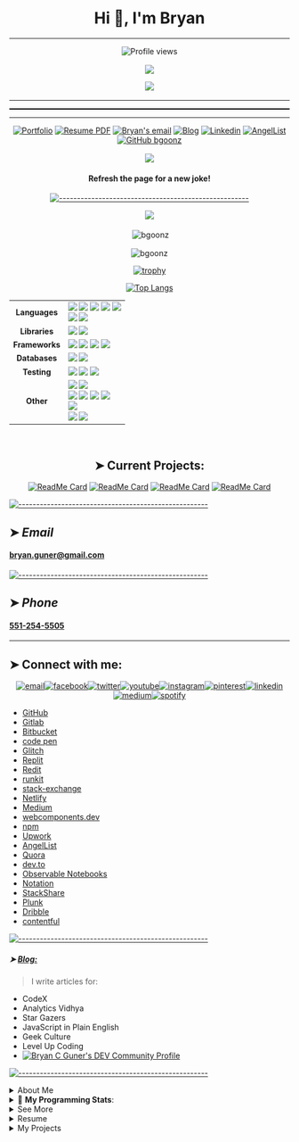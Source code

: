 
<h1 align="center">Hi 👋, I'm Bryan</h1>

---


<div align="center">

![Profile views](https://views.whatilearened.today/views/github/bgoonz/views.svg)

<img align="center" src="https://github.com/bgoonz/bgoonz/blob/master/circle-small-sharp.png?raw=true?raw=true" ></img> 



[![](http://img.youtube.com/vi/xGZSWvFess8/0.jpg)](http://www.youtube.com/watch?v=xGZSWvFess8 "Ancestrial Solo")



</div>

---
<div  align="center" style=" border: 1px solid black">

</div>

---

<div align="center">


[![Portfolio](https://img.shields.io/badge/-❤_Portfolio-f58?style=flat-square&logo=a&logoColor=white&link=https://bgoonz.github.io/)](https://bgoonz.github.io) 
<a href="https://github.com/bgoonz/resume-cv-portfolio-samples/blob/master/2021-resume/bryan-guner-resume-2021.pdf" download>![Resume PDF](https://img.shields.io/badge/-Resume-f00?style=flat-square&logo=adobe-acrobat-reader&logoColor=white)</a> 
[![Bryan's email](https://img.shields.io/badge/bryan.guner@gmail.com-f4b400?style=flat-square&logo=gmail&logoColor=black&link=mailto:bryan.guner@gmail.com)](mailto:bryan.guner@gmail.com) 
[![Blog](https://img.shields.io/badge/-Blog-21759b?style=flat-square&logo=WordPress&logoColor=white&link=https://web-dev-hub.com/)](https://web-dev-hub.com/) 
[![Linkedin](https://img.shields.io/badge/-LinkedIn-0077b5?style=flat-square&logo=Linkedin&logoColor=white&link=https://www.linkedin.com/in/bryan-guner-046199128/)](https://www.linkedin.com/in/bryan-guner-046199128/) 
[![AngelList](https://img.shields.io/badge/-AngelList-black?style=flat-square&logo=AngelList&logoColor=white&link=https://angel.co/u/bryan-guner)](https://angel.co/u/bryan-guner) 
[![GitHub bgoonz](https://img.shields.io/github/followers/bgoonz?label=follow&style=social)](https://github.com/bgoonz) 


<img align="center" src="https://readme-jokes.vercel.app/api" stye="width:500; height:320;">


#### Refresh the page for a new joke!



</div>    
<div align="center">

[![-----------------------------------------------------](https://raw.githubusercontent.com/andreasbm/readme/master/assets/lines/colored.png)](#_email_)



<div align="center">

[![][banner-url]][repo-url]  


  

</div>




[panda]: https://user-images.githubusercontent.com/7276145/117089593-ec02d000-ad23-11eb-8019-80bd34eecaa3.gif
[repo-url]: https://github.com/wizardsource/
[banner-url]: https://user-images.githubusercontent.com/7276145/117090386-308f6b00-ad26-11eb-9763-2c0c3d47c5db.gif


<p>&nbsp;<img align="center" src="https://github-readme-stats.vercel.app/api?username=bgoonz&show_icons=true&locale=en" alt="bgoonz" /></p>

<p><img align="center" src="https://github-readme-streak-stats.herokuapp.com/?user=bgoonz&" alt="bgoonz" /></p>

 [![trophy](https://github-profile-trophy.vercel.app/?username=bgoonz&row=1)](https://github.com/bgoonz/github-profile-trophy)
 
 
 [![Top Langs](https://github-readme-stats.vercel.app/api/top-langs/?username=bgoonz&hide=html,mathematica&langs_count=16)](https://github.com/bgoonz/github-readme-stats)


|  |  |
|:----------------:|-----------------------------------------------------------------------------------------------------------------------------------------------------------------------------------------------------------------------------------------------------------------------------------------------------------------------------------------------------------------------------------------------------------------------------------------------------------------------------------------------------------------------------------------------------------------------------------------------------------------------------------------------------------------------------------------------------------------------------------------------------------------------------------------------------------------------------------------------------------------------------------------------------------------------------------------------------------------------------------------------------------------------------------------------------------------------------------------------------------------------------------------------------------------------------|
| **Languages**    | ![](https://img.shields.io/badge/Lang-HTML5-informational?style=flat&logo=HTML5&logoColor=white&color=00FF00) ![](https://img.shields.io/badge/Lang-CSS-informational?style=flat&logo=CSS%20Wizardry&logoColor=white&color=00FF00) ![](https://img.shields.io/badge/Lang-JavaScript-informational?style=flat&logo=JavaScript&logoColor=white&color=00FF00)  ![](https://img.shields.io/badge/Lang-SQL-informational?style=flat&logo=SQL&logoColor=white&color=00FF00) ![](https://img.shields.io/badge/Lang-Java-informational?style=flat&logo=Java&logoColor=white&color=00FF00) <br />![](https://img.shields.io/badge/Lang-Python-informational?style=flat&logo=Python&logoColor=white&color=00FF00)   ![](https://img.shields.io/badge/Lang-TypeScript-informational?style=flat&logo=TypeScript&logoColor=white&color=00FF00) |
| **Libraries**    | ![](https://img.shields.io/badge/Lib-Bootstrap-informational?style=flat&logo=Bootstrap&logoColor=white&color=00FF00) ![](https://img.shields.io/badge/Lib-React-informational?style=flat&logo=React&logoColor=white&color=00FF00)  |
| **Frameworks**   | ![](https://img.shields.io/badge/FW-Redux-informational?style=flat&logo=Redux&logoColor=white&color=00FF00) ![](https://img.shields.io/badge/FW-Node.js-informational?style=flat&logo=Node.js&logoColor=white&color=00FF00) ![](https://img.shields.io/badge/FW-Express-informational?style=flat&logoColor=white&color=00FF00)  ![](https://img.shields.io/badge/FW-PowerShell-informational?style=flat&logo=PowerShell&logoColor=white&color=00FF00) |
| **Databases**    | ![](https://img.shields.io/badge/DB-PostgreSQL-informational?style=flat&logo=PostgreSQL&logoColor=white&color=00FF00) ![](https://img.shields.io/badge/DB-MySQL-informational?style=flat&logo=MySQL&logoColor=white&color=00FF00) |
| **Testing**      | ![](https://img.shields.io/badge/Test-Jest-informational?style=flat&logo=Jest&logoColor=white&color=00FF00) ![](https://img.shields.io/badge/Test-Cypress-informational?style=flat&logo=Cypress&logoColor=white&color=00FF00) ![](https://img.shields.io/badge/Test-JUnit-informational?style=flat&logo=JUnit&logoColor=white&color=00FF00) |
| **Other**        | ![](https://img.shields.io/badge/Editor-VS%20Code-informational?style=flat&logo=visualstudiocode&logoColor=white&color=00FF00) ![](https://img.shields.io/badge/Editor-IntelliJ%20IDEA-informational?style=flat&logo=intellijidea&logoColor=white&color=00FF00) <br />![](https://img.shields.io/badge/Tools-ESLint-informational?style=flat&logo=ESLint&logoColor=white&color=00FF00) ![](https://img.shields.io/badge/Tools-Postman-informational?style=flat&logo=Postman&logoColor=white&color=00FF00) ![](https://img.shields.io/badge/Tools-Git-informational?style=flat&logo=Git&logoColor=white&color=00FF00) ![](https://img.shields.io/badge/Tools-GitHub-informational?style=flat&logo=GitHub&logoColor=white&color=00FF00)  <br />![](https://img.shields.io/badge/OS-Windows%2010-informational?style=flat&logo=Windows&logoColor=white&color=00FF00) <br />![](https://img.shields.io/badge/Code-LESS-informational?style=flat&logoColor=white&color=00FF00) ![](https://img.shields.io/badge/Code-Emmet-informational?style=flat&logoColor=white&color=00FF00) |


 <br />

## ➤ Current Projects:
[![ReadMe Card](https://github-readme-stats.vercel.app/api/pin/?username=bgoonz&repo=Lambda)](https://github.com/bgoonz/Lambda)
[![ReadMe Card](https://github-readme-stats.vercel.app/api/pin/?username=bgoonz&repo=bgoonz.github.io)](https://github.com/bgoonz/bgoonz.github.io)
[![ReadMe Card](https://github-readme-stats.vercel.app/api/pin/?username=bgoonz&repo=WEB-DEV-TOOLS-HUB)](https://github.com/bgoonz/WEB-DEV-TOOLS-HUB)
[![ReadMe Card](https://github-readme-stats.vercel.app/api/pin/?username=bgoonz&repo=DS-ALGO-OFFICIAL)](https://github.com/bgoonz/DS-ALGO-OFFICIAL)

</div>

[![-----------------------------------------------------](https://raw.githubusercontent.com/andreasbm/readme/master/assets/lines/colored.png)](#_email_)

## ➤ _Email_

#### [bryan.guner@gmail.com](#)


[![-----------------------------------------------------](https://raw.githubusercontent.com/andreasbm/readme/master/assets/lines/colored.png)](#_phone_)

## ➤ _Phone_

#### [551-254-5505](551-254-5505)


---

## ➤ Connect with me:
<p align="center">
  <a href="mailto:bryan.guner@gmail.com"><img src="https://img.icons8.com/color/96/000000/gmail.png" alt="email"/></a><a href="https://www.facebook.com/bryan.guner/"><img src="https://img.icons8.com/color/96/000000/facebook.png" alt="facebook"/></a><a href="https://twitter.com/bgooonz"><img src="https://img.icons8.com/color/96/000000/twitter-squared.png" alt="twitter"/></a><a href="https://www.youtube.com/channel/UC9-rYyUMsnEBK8G8fCyrXXA/videos"><img src="https://img.icons8.com/color/96/000000/youtube.png" alt="youtube"/></a><a href="https://www.instagram.com/bgoonz/?hl=en"><img src="https://img.icons8.com/color/96/000000/instagram-new.png" alt="instagram"/></a><a href="https://www.pinterest.com/bryanguner/_saved/"><img src="https://img.icons8.com/color/96/000000/pinterest--v1.png" alt="pinterest"/></a><a href="https://www.linkedin.com/in/bryan-guner-046199128/"><img src="https://img.icons8.com/color/96/000000/linkedin.png" alt="linkedin"/></a>
  <a href="https://bryanguner.medium.com/"><img src="https://img.icons8.com/color/96/000000/medium-logo.png" alt="medium"/></a><a href="https://open.spotify.com/user/bgoonz?si=ShH9wYbIQWab5Jz_30BKFw"><img src="https://img.icons8.com/color/96/000000/spotify--v1.png" alt="spotify"/></a>
  </p>
<p align="left">

-   [GitHub](https://github.com/bgoonz)
-   [Gitlab](https://gitlab.com/bryan.guner.dev)
-   [Bitbucket](https://bitbucket.org/bgoonz/)
-   [code pen](https://codepen.io/bgoonz)
-   [Glitch](https://glitch.com/@bgoonz)
-   [Replit](https://repl.it/@bgoonz/)
-   [Redit](https://www.reddit.com/user/bgoonz1)
-   [runkit](https://runkit.com/bgoonz)
-   [stack-exchange](https://meta.stackexchange.com/users/936785/bryan-guner)
-   [Netlify](https://app.netlify.com/user/settings#profile)
-   [Medium](https://bryanguner.medium.com/)
-   [webcomponents.dev](https://webcomponents.dev/user/bgoonz)
-   [npm](https://www.npmjs.com/~bgoonz11)
-   [Upwork](https://www.upwork.com/freelancers/~01bb1a3627e1e9c630?viewMode=1&s=1110580755057594368)
-   [AngelList](https://angel.co/u/bryan-guner)
-   [Quora](https://www.quora.com/q/webdevresourcehub?invite_code=qwZOqbpAhgQ6hjjGl8NN)               
-   [dev.to](https://dev.to/bgoonz)
-   [Observable Notebooks](https://observablehq.com/@bgoonz?tab=profile)
-   [Notation](https://www.notion.so/Overview-Of-Css-5d88b0bc9a73422a9be1481d599a56ba)
-   [StackShare](https://stackshare.io/bryanguner)
-   [Plunk](http://plnkr.co/account/plunks)
-   [Dribble](https://dribbble.com/bgoonz4242?onboarding=true)
-   [contentful](https://app.contentful.com/spaces/lelpu0ihaz11/assets?id=MocOPmmNliLn6PPv)
</p>








[![-----------------------------------------------------](https://raw.githubusercontent.com/andreasbm/readme/master/assets/lines/colored.png)](#blog)

##### ➤ [Blog:](https://modest-booth-4e17df.netlify.app/)



 

        

> I write articles for:
- CodeX
- Analytics Vidhya
- Star Gazers
- JavaScript in Plain English
- Geek Culture
- Level Up Coding
- <a href="https://dev.to/bgoonz">
  <img src="https://d2fltix0v2e0sb.cloudfront.net/dev-badge.svg" alt="Bryan C Guner's DEV Community Profile" height="30px" width="30px">
</a>
        

<a href="https://dev.to/bgoonz">
 
[![-----------------------------------------------------](https://raw.githubusercontent.com/andreasbm/readme/master/assets/lines/colored.png)](#projects)



<details>

<summary>About Me</summary>



[![-----------------------------------------------------](https://raw.githubusercontent.com/andreasbm/readme/master/assets/lines/colored.png)](#projects)

![skills](./skills.PNG)

[![-----------------------------------------------------](https://raw.githubusercontent.com/andreasbm/readme/master/assets/lines/colored.png)](#projects)




[![Awesome](https://cdn.rawgit.com/sindresorhus/awesome/d7305f38d29fed78fa85652e3a63e154dd8e8829/media/badge.svg)](https://github.com/sindresorhus/awesome) [![Made With Love](https://img.shields.io/badge/Made%20With-Love-orange.svg)](https://github.com/chetanraj/awesome-github-badges)


[![forthebadge](https://forthebadge.com/images/badges/certified-snoop-lion.svg)](https://forthebadge.com)[![forthebadge](https://forthebadge.com/images/badges/60-percent-of-the-time-works-every-time.svg)](https://forthebadge.com)

[![Website shields.io](https://img.shields.io/website-up-down-green-red/http/shields.io.svg)](https://bgoonz.github.io/)[![Ask Me Anything !](https://img.shields.io/badge/Ask%20me-anything-1abc9c.svg)](https://GitHub.com/bgoonz/ask-me-anything)[![Gitter](https://badges.gitter.im/bgoonz/community.svg)](https://gitter.im/bgoonz/community?utm_source=badge&utm_medium=badge&utm_campaign=pr-badge)[![PyPI license](https://img.shields.io/pypi/l/ansicolortags.svg)](https://pypi.python.org/pypi/ansicolortags/)

[![Maintenance](https://img.shields.io/badge/Maintained%3F-yes-green.svg)](https://GitHub.com/bgoonz/bgoonz/graphs/commit-activity)[![Analytics](https://ga-beacon.appspot.com/UA-38514290-17/github.com/Naereen/Naereen/README.md?pixel)](https://GitHub.com/bgoonz/bgoonz/)[![Open Source Love](https://badges.frapsoft.com/os/v1/open-source.png?v=103)](https://github.com/ellerbrock/open-source-badges/) [![Bash Shell](https://badges.frapsoft.com/bash/v1/bash.png?v=103)](https://github.com/ellerbrock/open-source-badges/)

[![GitHub followers](https://img.shields.io/github/followers/bgoonz.svg?style=social&label=Follow&maxAge=2592000)](https://github.com/bgoonz?tab=followers)
![JavaScript](https://img.shields.io/badge/-JavaScript-black?style=flat&logo=javascript)

![React](https://img.shields.io/badge/-React-black?style=flat&logo=react) ![Redux](https://img.shields.io/badge/-Redux-lightblue?style=flat&logo=redux)
![HTML5](https://img.shields.io/badge/-HTML5-E34F26?style=flat&logo=html5&logoColor=white) ![CSS3](https://img.shields.io/badge/-CSS3-1572B6?style=flat&logo=css3) ![Sass](https://img.shields.io/badge/-Sass-black?style=flat&logo=sass)

![Express](https://img.shields.io/badge/-Express-blue?style=flat&logo=express) ![Nodejs](https://img.shields.io/badge/-Nodejs-green?style=flat&logo=Node.js)![Python](https://img.shields.io/badge/-Python-lightyellow?style=flat&logo=python&logoColor=blue)     ![Bootstrap](https://img.shields.io/badge/-Bootstrap-7952B3?style=flat&logo=bootstrap&logoColor=white) 
![Docker](https://img.shields.io/badge/-Docker-black?style=flat&logo=docker)                                 ![MySQL](https://img.shields.io/badge/-MySQL-black?style=flat&logo=mysql) ![PostgresQL](https://img.shields.io/badge/-PostgreSQL-blue?style=flat&logo=postgresql) ![Git](https://img.shields.io/badge/-Git-black?style=flat&logo=git)      ![Ruby](https://img.shields.io/badge/-Ruby-darkred?style=flat&logo=ruby)             ![Material-UI](https://img.shields.io/badge/-MaterialUI-0081CB?style=flat&logo=Material-UI&logoColor=white)      



<h3 align="left">Languages and Tools:</h3>
<p align="left"> <a href="https://www.arduino.cc/" target="_blank"> <img src="https://cdn.worldvectorlogo.com/logos/arduino-1.svg" alt="arduino" width="40" height="40"/> </a> <a href="https://aws.amazon.com" target="_blank"> <img src="https://raw.githubusercontent.com/devicons/devicon/master/icons/amazonwebservices/amazonwebservices-original-wordmark.svg" alt="aws" width="40" height="40"/> </a> <a href="https://azure.microsoft.com/en-in/" target="_blank"> <img src="https://www.vectorlogo.zone/logos/microsoft_azure/microsoft_azure-icon.svg" alt="azure" width="40" height="40"/> </a> <a href="https://babeljs.io/" target="_blank"> <img src="https://www.vectorlogo.zone/logos/babeljs/babeljs-icon.svg" alt="babel" width="40" height="40"/> </a> <a href="https://www.gnu.org/software/bash/" target="_blank"> <img src="https://www.vectorlogo.zone/logos/gnu_bash/gnu_bash-icon.svg" alt="bash" width="40" height="40"/> </a> <a href="https://getbootstrap.com" target="_blank"> <img src="https://raw.githubusercontent.com/devicons/devicon/master/icons/bootstrap/bootstrap-plain-wordmark.svg" alt="bootstrap" width="40" height="40"/> </a> <a href="https://www.w3schools.com/cpp/" target="_blank"> <img src="https://raw.githubusercontent.com/devicons/devicon/master/icons/cplusplus/cplusplus-original.svg" alt="cplusplus" width="40" height="40"/> </a> <a href="https://www.w3schools.com/css/" target="_blank"> <img src="https://raw.githubusercontent.com/devicons/devicon/master/icons/css3/css3-original-wordmark.svg" alt="css3" width="40" height="40"/> </a> <a href="https://d3js.org/" target="_blank"> <img src="https://raw.githubusercontent.com/devicons/devicon/master/icons/d3js/d3js-original.svg" alt="d3js" width="40" height="40"/> </a> <a href="https://www.docker.com/" target="_blank"> <img src="https://raw.githubusercontent.com/devicons/devicon/master/icons/docker/docker-original-wordmark.svg" alt="docker" width="40" height="40"/> </a> <a href="https://www.elastic.co" target="_blank"> <img src="https://www.vectorlogo.zone/logos/elastic/elastic-icon.svg" alt="elasticsearch" width="40" height="40"/> </a> <a href="https://emberjs.com/" target="_blank"> <img src="https://raw.githubusercontent.com/devicons/devicon/master/icons/ember/ember-original-wordmark.svg" alt="ember" width="40" height="40"/> </a> <a href="https://expressjs.com" target="_blank"> <img src="https://raw.githubusercontent.com/devicons/devicon/master/icons/express/express-original-wordmark.svg" alt="express" width="40" height="40"/> </a> <a href="https://firebase.google.com/" target="_blank"> <img src="https://www.vectorlogo.zone/logos/firebase/firebase-icon.svg" alt="firebase" width="40" height="40"/> </a> <a href="https://www.gatsbyjs.com/" target="_blank"> <img src="https://www.vectorlogo.zone/logos/gatsbyjs/gatsbyjs-icon.svg" alt="gatsby" width="40" height="40"/> </a> <a href="https://cloud.google.com" target="_blank"> <img src="https://www.vectorlogo.zone/logos/google_cloud/google_cloud-icon.svg" alt="gcp" width="40" height="40"/> </a> <a href="https://git-scm.com/" target="_blank"> <img src="https://www.vectorlogo.zone/logos/git-scm/git-scm-icon.svg" alt="git" width="40" height="40"/> </a> <a href="https://heroku.com" target="_blank"> <img src="https://www.vectorlogo.zone/logos/heroku/heroku-icon.svg" alt="heroku" width="40" height="40"/> </a> <a href="https://www.w3.org/html/" target="_blank"> <img src="https://raw.githubusercontent.com/devicons/devicon/master/icons/html5/html5-original-wordmark.svg" alt="html5" width="40" height="40"/> </a> <a href="https://developer.mozilla.org/en-US/docs/Web/JavaScript" target="_blank"> <img src="https://raw.githubusercontent.com/devicons/devicon/master/icons/javascript/javascript-original.svg" alt="javascript" width="40" height="40"/> </a> <a href="https://jekyllrb.com/" target="_blank"> <img src="https://www.vectorlogo.zone/logos/jekyllrb/jekyllrb-icon.svg" alt="jekyll" width="40" height="40"/> </a> <a href="https://www.linux.org/" target="_blank"> <img src="https://raw.githubusercontent.com/devicons/devicon/master/icons/linux/linux-original.svg" alt="linux" width="40" height="40"/> </a> <a href="https://www.mathworks.com/" target="_blank"> <img src="https://raw.githubusercontent.com/simple-icons/simple-icons/master/icons/mathworks.svg" alt="matlab" width="40" height="40"/> </a> <a href="https://mochajs.org" target="_blank"> <img src="https://www.vectorlogo.zone/logos/mochajs/mochajs-icon.svg" alt="mocha" width="40" height="40"/> </a> <a href="https://www.mongodb.com/" target="_blank"> <img src="https://raw.githubusercontent.com/devicons/devicon/master/icons/mongodb/mongodb-original-wordmark.svg" alt="mongodb" width="40" height="40"/> </a> <a href="https://nextjs.org/" target="_blank"> <img src="https://cdn.worldvectorlogo.com/logos/nextjs-3.svg" alt="nextjs" width="40" height="40"/> </a> <a href="https://nodejs.org" target="_blank"> <img src="https://raw.githubusercontent.com/devicons/devicon/master/icons/nodejs/nodejs-original-wordmark.svg" alt="nodejs" width="40" height="40"/> </a> <a href="https://www.photoshop.com/en" target="_blank"> <img src="https://raw.githubusercontent.com/devicons/devicon/master/icons/photoshop/photoshop-line.svg" alt="photoshop" width="40" height="40"/> </a> <a href="https://www.postgresql.org" target="_blank"> <img src="https://raw.githubusercontent.com/devicons/devicon/master/icons/postgresql/postgresql-original-wordmark.svg" alt="postgresql" width="40" height="40"/> </a> <a href="https://postman.com" target="_blank"> <img src="https://www.vectorlogo.zone/logos/getpostman/getpostman-icon.svg" alt="postman" width="40" height="40"/> </a> <a href="https://pugjs.org" target="_blank"> <img src="https://cdn.worldvectorlogo.com/logos/pug.svg" alt="pug" width="40" height="40"/> </a> <a href="https://github.com/puppeteer/puppeteer" target="_blank"> <img src="https://www.vectorlogo.zone/logos/pptrdev/pptrdev-official.svg" alt="puppeteer" width="40" height="40"/> </a> <a href="https://www.python.org" target="_blank"> <img src="https://raw.githubusercontent.com/devicons/devicon/master/icons/python/python-original.svg" alt="python" width="40" height="40"/> </a> <a href="https://reactjs.org/" target="_blank"> <img src="https://raw.githubusercontent.com/devicons/devicon/master/icons/react/react-original-wordmark.svg" alt="react" width="40" height="40"/> </a> <a href="https://reactnative.dev/" target="_blank"> <img src="https://reactnative.dev/img/header_logo.svg" alt="reactnative" width="40" height="40"/> </a> <a href="https://www.typescriptlang.org/" target="_blank"> <img src="https://raw.githubusercontent.com/devicons/devicon/master/icons/typescript/typescript-original.svg" alt="typescript" width="40" height="40"/> </a> <a href="https://www.vagrantup.com/" target="_blank"> <img src="https://www.vectorlogo.zone/logos/vagrantup/vagrantup-icon.svg" alt="vagrant" width="40" height="40"/> </a> <a href="https://webpack.js.org" target="_blank"> <img src="https://raw.githubusercontent.com/devicons/devicon/d00d0969292a6569d45b06d3f350f463a0107b0d/icons/webpack/webpack-original-wordmark.svg" alt="webpack" width="40" height="40"/> </a> <a href="https://www.adobe.com/products/xd.html" target="_blank"> <img src="https://cdn.worldvectorlogo.com/logos/adobe-xd.svg" alt="xd" width="40" height="40"/> </a> <a href="https://zapier.com" target="_blank"> <img src="https://www.vectorlogo.zone/logos/zapier/zapier-icon.svg" alt="zapier" width="40" height="40"/> </a> </p>


<h3 align="center">A passionate Web Developer, Electrical Engineer, Musician & Producer</h3>




- 🔭 Contract Web Development **Relational Concepts**

- 🌱 I'm currently learning **React/Redux, Python, Java, Express, jQuery**

- 👯 I'm looking to collaborate on [Any web audio or open source educational tools.](https://goofy-euclid-1cd736.netlify.app/core-site/index.html)

- 🤝 I'm looking for help with [Learning React](https://github.com/bgoonz/React-Practice)

- 👨‍💻 All of my projects are available at [https://bgoonz.github.io/](https://bgoonz.github.io/)

- 📝 I regularly write articles on [medium](https://bryanguner.medium.com/) && [Web-Dev-Resource-Hub](https://web-dev-resource-hub.netlify.app/)

- 💬 Ask me about **Anything:**

- 📫 How to reach me **bryan.guner@gmail.com**

- ⚡ Fun fact **I played Bamboozle Music Festival at the Meadowlands Stadium Complex when I was 14.**

### i really like music :headphones:


#### What's the most useful business-related book you've ever read?
> A Random Walk Down Wall Street

#### What's your favorite non-business book?
> Hitchhiker's Guide To The Galaxy

#### If money were not an issue, what would you be doing right now?
> Designing recording software/hardware and using it

#### What words of advice would you give your younger self?
> Try harder and listen to your parents more (the latter bit of advice would be almost certain to fall on deaf ears lol)

#### What's the most creative thing you've ever done?
> I built a platform that listens to a guitarist's performance and automatically triggers guitar effects at the appropriate time in the song.

#### Which founders or startups do you most admire?
> Is it to basic to say Tesla... I know they're prevalent now but I've been an avid fan since as early as 2012.

#### What's your super power?
> Having really good ideas and forgetting them moments later.

#### What's the best way for people to get in touch with you?
> A text

#### What aspects of your work are you most passionate about?
Creating things that change my every day life.

#### What was the most impactful class you took in school?
> Modern Physics... almost changed my major after that class... but at the end of the day engineering was a much more fiscally secure avenue.

#### What's something you wish you had done years earlier?
> Learned to code ... and sing

#### What words of wisdom do you live by?
> *Disclaimer: The following wisdom is very cliche ... but... "Be the change that you wish to see in the world."

> ― Mahatma Gandhi


</details>

<details> 

 <summary>🤖 <b>My Programming Stats</b>: </summary>
<br>


[![bgoonz's wakatime stats](https://github-readme-stats.vercel.app/api/wakatime?username=bgoonz)](https://github.com/bgoonz/github-readme-stats)


![waka1](https://github.com/bgoonz/bgoonz/blob/master/langs.PNG)


![waka2](https://github.com/bgoonz/bgoonz/blob/master/waka.PNG)




</details>








<details>
  
<summary>See More</summary>







[wakatime](https://wakatime.com/@bgoonz)



[github-resume](https://resume.github.io/?bgoonz)

</details>











<!-- start work experience section -->
<details>
<summary> Resume </summary>

# ➤ Technical Skills­­­

| **Programming**** Languages:** | JavaScript ES-6,  NodeJS,  React,  HTML5,  CSS3,  SCSS,  Bash Shell,  Excel,  SQL,  NoSQL,  MATLAB,  Python,  C++ |
| ------------------------------ | ----------------------------------------------------------------------------------------------------------------- |
| **Databases:**                 | PostgreSQL,  MongoDB                                                                                              |
| **Cloud:**                     | Docker,  AWS,  Google App Engine,  Netlify,  Digital Ocean,  Heroku,  Azure Cloud Services                        |
| **OS:**                        | Linux,  Windows (WSL),  IOS                                                                                       |
| **Agile:**                     | GitHub,  BitBucket,  Jira,  Confluence                                                                            |
| **IDEs:**                      | VSCode,  Visual Studio,  Atom,  Code Blocks,  Sublime Text 3,  Brackets                                           |

---


[![-----------------------------------------------------](https://raw.githubusercontent.com/andreasbm/readme/master/assets/lines/colored.png)](#experience)

# ➤ Experience

| **Relational Concepts:** Hallandale Beach,  FL | March 2020 - Present |
| ---------------------------------------------- | -------------------- |
| **Front End Web Developer**                    |
|                                                |

- Responsible for front-end development for a custom real estate application which provides sophisticated and fully customizable filtering to allow investors and real estate professionals to narrow in on exact search targets.
- Designed mock-up screens,  wireframes,  and workflows for intuitive user experience.
- Migrated existing multi-page user experience into singular page interfaces using React components.
- Participated in every stage of the design from conception through development and iterative improvement.
- Produced user stories and internal documentation for future site development and maintenance.
- Implemented modern frameworks including Bootstrap and Font-Awesome to give the site an aesthetic overhaul.
- Managed all test deployments using a combination of Digital Ocean and Netlify.
- Produced unit tests using a combination of Mocha and Chai.
- Injected Google Analytics to capture pertinent usage data to produce an insightful dashboard experience.

| **Environment:** | **JavaScript,  JQuery,  React,  HTML5 &amp; CSS,  Bootstrap,  DOJO,  Google Cloud,  Bash Script** |
| ---------------- | ------------------------------------------------------------------------------------------------- |

| **Cembre:** Edison,  NJ          | Nov 2019 – Mar 2020 |
| -------------------------------- | ------------------- |
| **Product Development Engineer** |
|                                  |

- Converted client&#39;s product needs into technical specs to be sent to the development team in Italy.
- Reorganized internal file server structure.
- Conducted remote / in person system integration and product demonstrations.
- Presided over internal and end user software trainings in addition to producing the corresponding documentation.
- Served as the primary point of contact for troubleshooting railroad hardware and software in the North America.

| **Environment:** | **Excel,  AutoCAD,  PowerPoint,  Word** |
| ---------------- | --------------------------------------- |

---


[![-----------------------------------------------------](https://raw.githubusercontent.com/andreasbm/readme/master/assets/lines/colored.png)](#education)

# ➤ Education

| **B.S. Electrical Engineering,  TCNJ, ** Ewing NJ | 2014 – 2019 |
| ------------------------------------------------- | ----------- |

**Capstone Project – Team Lead**

- Successfully completed and delivered a platform to digitize a guitar signal and perform filtering before executing frequency &amp; time domain analysis to track a current performance against prerecorded performance.
- Implemented the Dynamic Time Warping algorithm in C++ and Python to autonomously activate or adjust guitar effect at multiple pre-designated section of performance.

| **Environment:** | **C++,  Python,  MATLAB,  PureData** |
| ---------------- | ------------------------------------ |

</details>

<details>

<summary> My Projects</summary>

<table>
  <thead>
    <tr>
      <th>Project Name</th>
      <th>Skills used</th>
      <th>Description</th>
    </tr>
  </thead>
  <tbody>
    <tr>
      <td><a href='https://web-dev-resource-hub.netlify.app/'>Web-Dev-Resource-Hub (blog)</a></td>
      <td>Html, Css, javascript, Python, jQuery,  React,  FireBase,  AWS S3,  Netlify,  Heroku,  NodeJS,  PostgreSQL,  C++,  Web Audio API</td>
      <td>My blog site contains my resource sharing and blog site ... centered mostly on web development and just a bit of audio production / generally nerdy things I find interesting.</td>
    </tr>
       <tr>
      <td><a href='https://project-showcase-bgoonz.netlify.app/'>Dynamic Guitar Effects Triggering Using A Modified Dynamic Time Warping Algorithm</a></td>
      <td>C, C++, Python, Java, Pure Data, Matlab</td>
      <td>Successfully completed and delivered a platform to digitize a guitar signal and perform filtering before executing frequency & time domain analysis to track a current performance against prerecorded performance.Implemented the Dynamic Time Warping algorithm in C++ and Python to autonomously activate or adjust guitar effect at multiple pre-designated section of performance.</td>
    </tr>
    <tr>
      <td><a href="https://trusting-dijkstra-4d3b17.netlify.app/">Data Structures & Algorithms Interactive Learning Site</a></td>
      <td>HTML, CSS, Javascript,  Python,  Java,  jQuery,  Repl.it-Database API</td>
      <td>A interactive and comprehensive guide and learning tool for DataStructures and Algorithms ... concentrated on JS but with some examples in Python,  C++ and Java as well</td>
    </tr>
    <tr>
      <td><a href='https://mihirbegmusic.netlify.app/'>MihirBeg.com</a></td>
      <td>Html, Css, Javascript,  Bootstrap,  FontAwesome,  jQuery</td>
      <td>A responsive and mobile friendly content promotion site for an Audio Engineer to engage with fans and potential clients</td>
    </tr>
    <tr>
      <td><a href='https://tetris42.netlify.app/'>Tetris-JS</a></td>
      <td>Html, Css, Javascript</td>
      <td>The classic game of tetris implemented in plain javascipt and styled with a retro-futureistic theme</td>
    </tr>
    <tr>
      <td><a href="https://githtmlpreview.netlify.app/">Git Html Preview Tool</a></td>
      <td>Git,  Javascript,  CSS3,  HTML5,  Bootstrap,  BitBucket</td>
      <td>Loads HTML using CORS proxy,  then process all links,  frames,  scripts and styles,  and load each of them using CORS proxy,  so they can be evaluated by the browser.</td>
    </tr>
    <tr>
      <td><a href='https://project-showcase-bgoonz.netlify.app/'>Mini Project Showcase</a></td>
      <td>HTML, HTML5, CSS, CSS3, Javascript, jQuery</td>
      <td>add songs and play music, it also uses to store data in  INDEXEDB Database by which we can play songs, if we not clear the catch then song will remain stored in database.</td>
    </tr>
    
  </tbody>
</table>





<p align="center">

---


---
Portfolio:
------------

# [netlify](https://portfolio42.netlify.app/)
---

---
<div style=" border: 1px solid black">
<img src="https://cloud.netlifyusercontent.com/assets/344dbf88-fdf9-42bb-adb4-46f01eedd629/23b9b236-746e-409c-8e86-30b4385e3b72/hr1-raypham.gif" alt="hr-line" width="100%" height="22">
</div>
<hr>




--------------------
# [Learning React Blog](https://ecstatic-jang-593fd1.netlify.app/readme)

#### React Repo:

[React Repo](https://github.com/bgoonz/React-Practice)


---

<a href="https://codesandbox.io/embed/zealous-microservice-ti7em?autoresize=1&expanddevtools=1&fontsize=14&hidenavigation=1&moduleview=1&theme=dark"   style="width:100%; height:20px; border:0; border-radius: 4px; overflow:hidden;" rel="React Todo">![Foo](https://codesandbox.io/static/img/play-codesandbox.svg)</a>
---


<div style=" border: 1px solid black">
<img src="https://cloud.netlifyusercontent.com/assets/344dbf88-fdf9-42bb-adb4-46f01eedd629/23b9b236-746e-409c-8e86-30b4385e3b72/hr1-raypham.gif" alt="hr-line" width="100%" height="22">
</div>

# [react-documentation-site](https://documentation-site-react2-peitff669-bgoonz.vercel.app/)


[![Edit magical-stallman-ov0d1](https://codesandbox.io/static/img/play-codesandbox.svg)](https://codesandbox.io/s/magical-stallman-ov0d1?autoresize=1&expanddevtools=1&fontsize=12&hidenavigation=1&moduleview=1&theme=dark)




<div style=" border: 1px solid black">
<img src="https://cloud.netlifyusercontent.com/assets/344dbf88-fdf9-42bb-adb4-46f01eedd629/23b9b236-746e-409c-8e86-30b4385e3b72/hr1-raypham.gif" alt="hr-line" width="100%" height="22">
</div>

---



## ➤ Codepens (mostly embeded animations)

# [code-pens-embedded](https://embedable-content.netlify.app/)



[![-----------------------------------------------------](https://raw.githubusercontent.com/andreasbm/readme/master/assets/lines/colored.png)](#weekly-quick-snips)

## ➤ Weekly-Quick-Snips:
---
#### Snippet of the Day:


### replaceAll 
the method string.replaceAll(search, replaceWith) replaces all appearances of search string with replaceWith.
```javascript


const str = 'this is a JSsnippets example';

const updatedStr = str.replace('example', 'snippet'); // 'this is a  JSsnippets snippet'


The tricky part is that replace method replaces only the very first match of the substring we have passed:


const str = 'this is a JSsnippets example and examples are great';

const updatedStr = str.replace('example', 'snippet'); //'this is a JSsnippets snippet and examples are great'

In order to go through this, we need to use a global regexp instead:


const str = 'this is a JSsnippets example and examples are great';

const updatedStr = str.replace(/example/g, 'snippet'); //'this is a JSsnippets snippet and snippets are greatr'

but now we have new friend in town, replaceAll

const str = 'this is a JSsnippets example and examples are great';

const updatedStr = str.replaceAll('example', 'snippet'); //'this is a JSsnippets snippet and snippets are greatr'

```






---
### Fibonacci in Python:

```py
def fib_iter(n):
    if n == 0:
        return 0
    if n == 1:
        return 1
    p0 = 0
    p1 = 1
    for i in range(n-1):
        next_val = p0 + p1
        p0 = p1
        p1 = next_val
    return next_val
for i in range(10):
    print(f'{i}: {fib_iter(i)}')
```




 ---
 
 #### Yesterday's Snippet of the day:

---

```py
def quicksort(l):
    # One of our base cases is an empty list or list with one element
    if len(l) == 0 or len(l) == 1:
        return l
    # If we have a left list, a pivot point and a right list...
    # assigns the return values of the partition() function
    left, pivot, right = partition(l) 
    # Our sorted list looks like left + pivot + right, but sorted.
    # Pivot has to be in brackets to be a list, so python can concatenate all the elements to a single list
    return quicksort(left) + [pivot] + quicksort(right)



print(quicksort([]))



print(quicksort([1]))



print(quicksort([1,2]))

print(quicksort([2,1]))


print(quicksort([2,2]))


print(quicksort([5,3,9,4,8,1,7]))


print(quicksort([1,2,3,4,5,6,7]))


print(quicksort([9,8,7,6,5,4,3,2,1]))
```
---
<details>
  
  <summary>See Older Snippets!</summary>
  
  
  #### This Week's snippets: 
  
  ---
  
  
   >will replace any spaces in file names with an underscore!
```bash
 for file in *; do mv "$file" `echo $file | tr ' ' '_'` ; done
  ## TAKING IT A STEP FURTHER:
 # Let's do it recursivley:
  function RecurseDirs ()
{
    oldIFS=$IFS
    IFS=$'\n'
    for f in "$@"
    do
  # YOUR CODE HERE!

[![-----------------------------------------------------](https://raw.githubusercontent.com/andreasbm/readme/master/assets/lines/colored.png)]

   for file in *; do mv "$file" `echo $file | tr ' ' '_'` ; done
        if [[ -d "${f}" ]]; then
            cd "${f}"
            RecurseDirs $(ls -1 ".")
            cd ..
        fi
    done
    IFS=$oldIFS
}
RecurseDirs "./"
  
```
  
  
 ---
 ### Copy to clipboard jQuerry
 > Language: Javascript/Jquery


>In combination with the script tag :  <script src="https://ajax.googleapis.com/ajax/libs/jquery/3.5.1/jquery.min.js"></script> , this snippet will add a copy to clipboard button to all of your embedded <code> blocks. 


```js
$(document).ready(function() {
  $('code, pre').append('<span class="command-copy" ><i class="fa fa-clipboard" aria-hidden="true"></i></span>');

  $('code span.command-copy').click(function(e) {
    var text = $(this).parent().text().trim(); //.text();
    var copyHex = document.createElement('input');
    copyHex.value = text
    document.body.appendChild(copyHex);
    copyHex.select();
    document.execCommand('copy');
    console.log(copyHex.value)
    document.body.removeChild(copyHex);
  });


  $('pre span.command-copy').click(function(e) {
    var text = $(this).parent().text().trim();
    var copyHex = document.createElement('input');
    copyHex.value = text
    document.body.appendChild(copyHex);
    copyHex.select();
    document.execCommand('copy');
    console.log(copyHex.value)
    document.body.removeChild(copyHex);
  });
})


```
 
 
 
 
 
 
 
 ---
 ### Append Files in PWD
 
 
  ```js
//APPEND-DIR.js
const fs = require( 'fs' ); let cat = require( 'child_process' ).execSync( 'cat *' ).toString( 'UTF-8' );
fs.writeFile( 'output.md', cat, ( err ) => { if ( err ) throw err; } );
```
 
 
 ---
 
  ### doesUserFrequentStarbucks.js
 
```js
const isAppleDevice = /Mac|iPod|iPhone|iPad/.test(navigator.platform);
console.log(isAppleDevice);
// Result: will return true if user is on an Apple device

```
---
 
 ### arr-intersection.js
 
```js
/*
 function named intersection(firstArr) that takes in an array and
returns a function. 
When the function returned by intersection is invoked
passing in an array (secondArr) it returns a new array containing the elements
common to both firstArr and secondArr.
*/
function intersection(firstArr) {
  return (secondArr) => {
    let common = [];
    for (let i = 0; i < firstArr.length; i++) {
      let el = firstArr[i];
      if (secondArr.indexOf(el) > -1) {
        common.push(el);
      }
    }
    return common;
  };
}
let abc = intersection(["a", "b", "c"]); // returns a function
console.log(abc(["b", "d", "c"])); // returns [ 'b', 'c' ]

let fame = intersection(["f", "a", "m", "e"]); // returns a function
console.log(fame(["a", "f", "z", "b"])); // returns [ 'f', 'a' ]
```
---
 ### arr-of-cum-partial-sums.js
 
```js
/*
First is recurSum(arr, start) which returns the sum of the elements of arr from the index start till the very end.
Second is partrecurSum() that recursively concatenates the required sum into an array and when we reach the end of the array, it returns the concatenated array.
*/
//arr.length -1 = 5 
//                   arr   [    1,    7,    12,   6,    5,    10   ]
//                   ind   [    0     1     2     3     4      5   ]
//                              ↟                              ↟
//                            start                           end

function recurSum(arr, start = 0, sum = 0) {
    if(start < arr.length){
       return recurSum(arr, start+1, sum+arr[start]);
    };
    
    return sum;
 }
 
 function rPartSumsArr ( arr, partSum = [], start = 0, end = arr.length - 1 ) {
    if ( start <= end ) {
       return rPartSumsArr( arr, partSum.concat( recurSum( arr, start ) ), ++start, end );
    };
    return partSum.reverse();
 }

 console.log('------------------------------------------------rPartSumArr------------------------------------------------')
console.log('rPartSumsArr(arr)=[ 1, 1, 5, 2, 6, 10 ]: ', rPartSumsArr(arr));
console.log('rPartSumsArr(arr1)=[ 1, 7, 12, 6, 5, 10 ]: ', rPartSumsArr(arr1));
console.log('------------------------------------------------rPartSumArr------------------------------------------------')
/*
------------------------------------------------rPartSumArr------------------------------------------------
rPartSumsArr(arr)=[ 1, 1, 5, 2, 6, 10 ]:  [ 10, 16, 18, 23, 24, 25 ]
rPartSumsArr(arr1)=[ 1, 7, 12, 6, 5, 10 ]:  [ 10, 15, 21, 33, 40, 41 ]
------------------------------------------------rPartSumArr------------------------------------------------
*/
```
---
 ### camel2Kabab.js
 
```js
function camelToKebab(value) {
  return value.replace(/([a-z])([A-Z])/g, "$1-$2").toLowerCase();
}
```
---
 ### camelCase.js
 
```js
function camel(str) {
  return str.replace(/(?:^\w|[A-Z]|\b\w|\s+)/g, function (match, index) {
    if (+match === 0) return ""; // or if (/\s+/.test(match)) for white spaces
    return index === 0 ? match.toLowerCase() : match.toUpperCase();
  });
}
```
---
 ### concatLinkedLists.js
 
```js
function addTwoNumbers(l1, l2) {
  let result = new ListNode(0)
  let currentNode = result
  let carryOver = 0
  while (l1 != null || l2 != null) {
    let v1 = 0
    let v2 = 0
    if (l1 != null) v1 = l1.val
    if (l2 != null) v2 = l2.val
    
    let sum =  v1 + v2 + carryOver
    carryOver = Math.floor(sum / 10)
    sum = sum % 10
    currentNode.next = new ListNode(sum)

    currentNode = currentNode.next
    if (l1 != null) l1 = l1.next
    if (l2 != null) l2 = l2.next
  }
  
  if (carryOver > 0) {
    currentNode.next = new ListNode(carryOver)
  }
  
  return result.next
};
```
---

 ### fast-is-alpha-numeric.js
 
```js
//Function to test if a character is alpha numeric that is faster than a regular
//expression in JavaScript

let isAlphaNumeric = (char) => {
  char = char.toString();
  let id = char.charCodeAt(0);
  if (
    !(id > 47 && id < 58) && // if not numeric(0-9)
    !(id > 64 && id < 91) && // if not letter(A-Z)
    !(id > 96 && id < 123) // if not letter(a-z)
  ) {
    return false;
  }
  return true;
};

console.log(isAlphaNumeric("A")); //true
console.log(isAlphaNumeric(2)); //true
console.log(isAlphaNumeric("z")); //true
console.log(isAlphaNumeric(" ")); //false
console.log(isAlphaNumeric("!")); //false
```
---
 ### find-n-replace.js
 
```js
function replaceWords(str,before,after){
    if(/^[A-Z]/.test(before)){
after = after[0].toUpperCase() + after.substring(1)
    }
    else{
        after = after[0].toLowerCase()+ after.substring(1)
    }
    return str.replace(before,after)
}
console.log(replaceWords("Let us go to the store", "store", "mall"))//"Let us go to the mall"
console.log(replaceWords("He is Sleeping on the couch", "Sleeping", "sitting")) //"He is Sitting on the couch"
console.log(replaceWords("His name is Tom", "Tom", "john"))
//"His name is John"
```
---
 ### flatten-arr.js
 
```js

/*Simple Function to flatten an array into a single layer */
const flatten = (array) =>
  array.reduce(
    (accum, ele) => accum.concat(Array.isArray(ele) ? flatten(ele) : ele),
    []
  );
```
---
 ### isWeekDay.js
 
```js

const isWeekday = (date) => date.getDay() % 6 !== 0;
console.log(isWeekday(new Date(2021, 0, 11)));
// Result: true (Monday)
console.log(isWeekday(new Date(2021, 0, 10)));
// Result: false (Sunday)
```
---
 ### longest-common-prefix.js
 
```js

function longestCommonPrefix(strs) {
  let prefix = ''
  if (strs.length === 0) return prefix
  for (let i = 0; i < strs[0].length; i++) {
    const character = strs[0][i]
    for (let j = 0; j < strs.length; j++) {
      if (strs[j][i] !== character) return prefix
    }
    prefix = prefix + character
  }
  return prefix
}
```






</details>










<hr>


[![-----------------------------------------------------](https://raw.githubusercontent.com/andreasbm/readme/master/assets/lines/colored.png)](#github-gists)

# ➤ Github Gists
[Github Gists](https://gist.github.com/bgoonz)
---

[list-of-my-websites](https://gist.github.com/bgoonz/659a9b81ac45453bedc0a1a36275b580)

---


![daft](./daftpunktocat-thomas.gif)



</details>

